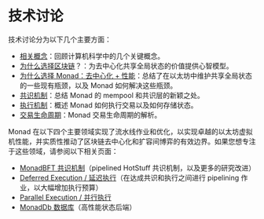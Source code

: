 # 技术讨论

技术讨论分为以下几个主要方面：

* [相关概念](concepts/)：回顾计算机科学中的几个关键概念。
* [为什么选择区块链](why-blockchain.md)？：为去中心化共享全局状态的价值提供心智模型。
* [为什么选择 Monad：去中心化 + 性能](why-monad-decentralization-+-performance.md)：总结了在以太坊中维护共享全局状态的一些现有瓶颈，以及 Monad 如何解决这些瓶颈。
* [共识机制](consensus/)：总结 Monad 的 mempool 和共识层的新颖之处。
* [执行机制](execution/)：概述 Monad 如何执行交易以及如何存储状态。
* [交易生命周期](transaction-lifecycle-in-monad.md)：Monad 交易生命周期的解析。

Monad 在以下四个主要领域实现了流水线作业和优化，以实现卓越的以太坊虚拟机性能，并实质性推动了区块链去中心化和扩容间博弈的有效边界。如果您想专注于这些领域，请参阅以下相关页面：

* [MonadBFT 共识机制](consensus/monadbft.md)（pipelined HotStuff 共识机制，以及更多的研究改进）
* [Deferred Execution / 延迟执行](consensus/deferred-execution.md)（在达成共识和执行之间进行 pipelining 作业，以大幅增加执行预算）
* [Parallel Execution / 并行执行](execution/parallel-execution.md)
* [MonadDb 数据库](execution/monaddb.md)（高性能状态后端）
